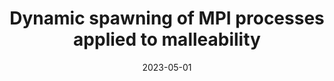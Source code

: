 ---
title: "Dynamic spawning of MPI processes applied to malleability"
excerpt: 'Publisher: SAGE Publications Ltd STM'
date: 2023-05-01
venue: 'The International Journal of High Performance Computing Applications'
paperurl: 'https://doi.org/10.1177/10943420231176527'
citation: ' I. Martín-Álvarez,  J. Aliaga,  M. Castillo,  S. Iserte,  R. Mayo, &quot;Dynamic spawning of MPI processes applied to malleability.&quot; The International Journal of High Performance Computing Applications, 2023.'
---